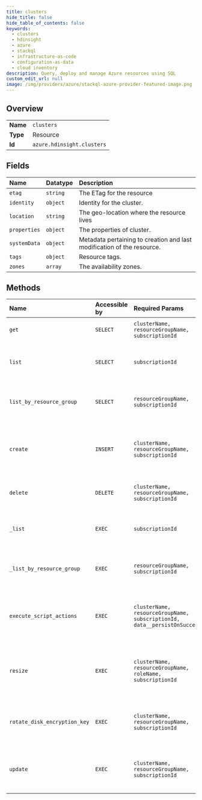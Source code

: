 ```yaml
---
title: clusters
hide_title: false
hide_table_of_contents: false
keywords:
  - clusters
  - hdinsight
  - azure    
  - stackql
  - infrastructure-as-code
  - configuration-as-data
  - cloud inventory
description: Query, deploy and manage Azure resources using SQL
custom_edit_url: null
image: /img/providers/azure/stackql-azure-provider-featured-image.png
---
```

  
    

## Overview
<table><tbody>
<tr><td><b>Name</b></td><td><code>clusters</code></td></tr>
<tr><td><b>Type</b></td><td>Resource</td></tr>
<tr><td><b>Id</b></td><td><code>azure.hdinsight.clusters</code></td></tr>
</tbody></table>

## Fields
| Name | Datatype | Description |
|:-----|:---------|:------------|
| `etag` | `string` | The ETag for the resource |
| `identity` | `object` | Identity for the cluster. |
| `location` | `string` | The geo-location where the resource lives |
| `properties` | `object` | The properties of cluster. |
| `systemData` | `object` | Metadata pertaining to creation and last modification of the resource. |
| `tags` | `object` | Resource tags. |
| `zones` | `array` | The availability zones. |
## Methods
| Name | Accessible by | Required Params | Description |
|:-----|:--------------|:----------------|:------------|
| `get` | `SELECT` | `clusterName, resourceGroupName, subscriptionId` | Gets the specified cluster. |
| `list` | `SELECT` | `subscriptionId` | Lists all the HDInsight clusters under the subscription. |
| `list_by_resource_group` | `SELECT` | `resourceGroupName, subscriptionId` | Lists the HDInsight clusters in a resource group. |
| `create` | `INSERT` | `clusterName, resourceGroupName, subscriptionId` | Creates a new HDInsight cluster with the specified parameters. |
| `delete` | `DELETE` | `clusterName, resourceGroupName, subscriptionId` | Deletes the specified HDInsight cluster. |
| `_list` | `EXEC` | `subscriptionId` | Lists all the HDInsight clusters under the subscription. |
| `_list_by_resource_group` | `EXEC` | `resourceGroupName, subscriptionId` | Lists the HDInsight clusters in a resource group. |
| `execute_script_actions` | `EXEC` | `clusterName, resourceGroupName, subscriptionId, data__persistOnSuccess` | Executes script actions on the specified HDInsight cluster. |
| `resize` | `EXEC` | `clusterName, resourceGroupName, roleName, subscriptionId` | Resizes the specified HDInsight cluster to the specified size. |
| `rotate_disk_encryption_key` | `EXEC` | `clusterName, resourceGroupName, subscriptionId` | Rotate disk encryption key of the specified HDInsight cluster. |
| `update` | `EXEC` | `clusterName, resourceGroupName, subscriptionId` | Patch HDInsight cluster with the specified parameters. |
